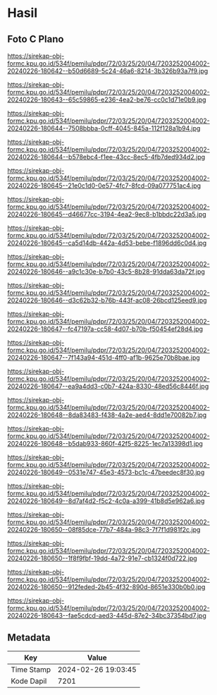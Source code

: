 # Hasil

## Foto C Plano

https://sirekap-obj-formc.kpu.go.id/534f/pemilu/pdpr/72/03/25/20/04/7203252004002-20240226-180642--b50d6689-5c24-46a6-8214-3b326b93a7f9.jpg

https://sirekap-obj-formc.kpu.go.id/534f/pemilu/pdpr/72/03/25/20/04/7203252004002-20240226-180643--65c59865-e236-4ea2-be76-cc0c1d71e0b9.jpg

https://sirekap-obj-formc.kpu.go.id/534f/pemilu/pdpr/72/03/25/20/04/7203252004002-20240226-180644--7508bbba-0cff-4045-845a-112f128a1b94.jpg

https://sirekap-obj-formc.kpu.go.id/534f/pemilu/pdpr/72/03/25/20/04/7203252004002-20240226-180644--b578ebc4-f1ee-43cc-8ec5-4fb7ded934d2.jpg

https://sirekap-obj-formc.kpu.go.id/534f/pemilu/pdpr/72/03/25/20/04/7203252004002-20240226-180645--21e0c1d0-0e57-4fc7-8fcd-09a077751ac4.jpg

https://sirekap-obj-formc.kpu.go.id/534f/pemilu/pdpr/72/03/25/20/04/7203252004002-20240226-180645--d46677cc-3194-4ea2-9ec8-b1bbdc22d3a5.jpg

https://sirekap-obj-formc.kpu.go.id/534f/pemilu/pdpr/72/03/25/20/04/7203252004002-20240226-180645--ca5d14db-442a-4d53-bebe-f1896dd6c0d4.jpg

https://sirekap-obj-formc.kpu.go.id/534f/pemilu/pdpr/72/03/25/20/04/7203252004002-20240226-180646--a9c1c30e-b7b0-43c5-8b28-91dda63da72f.jpg

https://sirekap-obj-formc.kpu.go.id/534f/pemilu/pdpr/72/03/25/20/04/7203252004002-20240226-180646--d3c62b32-b76b-443f-ac08-26bcd125eed9.jpg

https://sirekap-obj-formc.kpu.go.id/534f/pemilu/pdpr/72/03/25/20/04/7203252004002-20240226-180647--fc47197a-cc58-4d07-b70b-f50454ef28d4.jpg

https://sirekap-obj-formc.kpu.go.id/534f/pemilu/pdpr/72/03/25/20/04/7203252004002-20240226-180647--7f143a94-451d-4ff0-af1b-9625e70b8bae.jpg

https://sirekap-obj-formc.kpu.go.id/534f/pemilu/pdpr/72/03/25/20/04/7203252004002-20240226-180647--ea9a4dd3-c0b7-424a-8330-48ed56c8446f.jpg

https://sirekap-obj-formc.kpu.go.id/534f/pemilu/pdpr/72/03/25/20/04/7203252004002-20240226-180648--8da83483-f438-4a2e-aed4-8dd1e70082b7.jpg

https://sirekap-obj-formc.kpu.go.id/534f/pemilu/pdpr/72/03/25/20/04/7203252004002-20240226-180648--b5dab933-860f-42f5-8225-1ec7a13398d1.jpg

https://sirekap-obj-formc.kpu.go.id/534f/pemilu/pdpr/72/03/25/20/04/7203252004002-20240226-180649--0531e747-45e3-4573-bc1c-47beedec8f30.jpg

https://sirekap-obj-formc.kpu.go.id/534f/pemilu/pdpr/72/03/25/20/04/7203252004002-20240226-180649--8d7af4d2-f5c2-4c0a-a399-41b8d5e962a6.jpg

https://sirekap-obj-formc.kpu.go.id/534f/pemilu/pdpr/72/03/25/20/04/7203252004002-20240226-180650--08f85dce-77b7-484a-98c3-7f7f1d981f2c.jpg

https://sirekap-obj-formc.kpu.go.id/534f/pemilu/pdpr/72/03/25/20/04/7203252004002-20240226-180650--1f8f9fbf-19dd-4a72-91e7-cb1324f0d722.jpg

https://sirekap-obj-formc.kpu.go.id/534f/pemilu/pdpr/72/03/25/20/04/7203252004002-20240226-180650--912feded-2b45-4f32-890d-8651e330b0b0.jpg

https://sirekap-obj-formc.kpu.go.id/534f/pemilu/pdpr/72/03/25/20/04/7203252004002-20240226-180643--fae5cdcd-aed3-445d-87e2-34bc37354bd7.jpg


## Metadata

| Key        | Value               |
| ---------- | ------------------- |
| Time Stamp | 2024-02-26 19:03:45 |
| Kode Dapil | 7201                |



